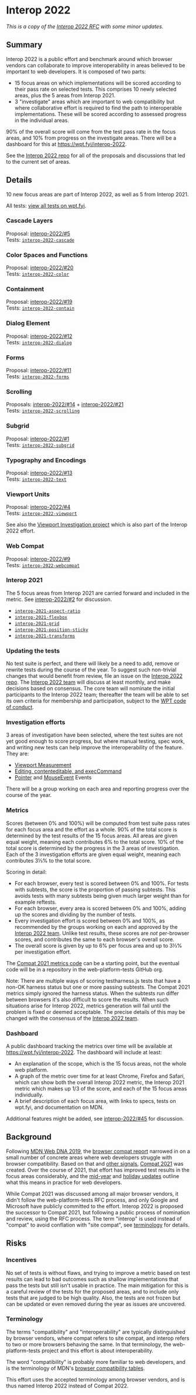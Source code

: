 # Interop 2022

_This is a copy of the [Interop 2022 RFC](https://github.com/web-platform-tests/rfcs/blob/master/rfcs/interop_2022.md) with some minor updates._

## Summary

Interop 2022 is a public effort and benchmark around which browser vendors can collaborate to improve interoperability in areas believed to be important to web developers. It is composed of two parts:

- 15 focus areas on which implementations will be scored according to their pass rate on selected tests. This comprises 10 newly selected areas, plus the 5 areas from Interop 2021.
- 3 "investigate" areas which are important to web compatibility but where collaborative effort is required to find the path to interoperable implementations. These will be scored according to assessed progress in the individual areas.

90% of the overall score will come from the test pass rate in the focus areas, and 10% from progress on the investigate areas. There will be a dashboard for this at https://wpt.fyi/interop-2022.

See the [Interop 2022 repo](https://github.com/web-platform-tests/interop-2022) for all of the proposals and discussions that led to the current set of areas.

## Details

10 new focus areas are part of Interop 2022, as well as 5 from Interop 2021.

All tests: [view all tests on wpt.fyi](https://wpt.fyi/results/?label=master&label=experimental&product=chrome&product=firefox&product=safari&aligned&view=interop&q=label%3Ainterop-2021-aspect-ratio%20or%20label%3Ainterop-2021-flexbox%20or%20label%3Ainterop-2021-grid%20or%20label%3Ainterop-2021-position-sticky%20or%20label%3Ainterop-2021-transforms%20or%20label%3Ainterop-2022-cascade%20or%20label%3Ainterop-2022-color%20or%20label%3Ainterop-2022-contain%20or%20label%3Ainterop-2022-dialog%20or%20label%3Ainterop-2022-forms%20or%20label%3Ainterop-2022-scrolling%20or%20label%3Ainterop-2022-subgrid%20or%20label%3Ainterop-2022-text%20or%20label%3Ainterop-2022-viewport%20or%20label%3Ainterop-2022-webcompat).

### Cascade Layers

Proposal: [interop-2022/#5](https://github.com/web-platform-tests/interop-2022/issues/5)  
Tests: [`interop-2022-cascade`](https://wpt.fyi/results/?label=master&label=experimental&product=chrome&product=firefox&product=safari&aligned&q=label%3Ainterop-2022-cascade)

### Color Spaces and Functions

Proposal: [interop-2022/#20](https://github.com/web-platform-tests/interop-2022/issues/20)  
Tests: [`interop-2022-color`](https://wpt.fyi/results/?label=master&label=experimental&product=chrome&product=firefox&product=safari&aligned&q=label%3Ainterop-2022-color)

### Containment

Proposal: [interop-2022/#19](https://github.com/web-platform-tests/interop-2022/issues/19)  
Tests: [`interop-2022-contain`](https://wpt.fyi/results/?label=master&label=experimental&product=chrome&product=firefox&product=safari&aligned&q=label%3Ainterop-2022-contain)

### Dialog Element

Proposal: [interop-2022/#12](https://github.com/web-platform-tests/interop-2022/issues/12)  
Tests: [`interop-2022-dialog`](https://wpt.fyi/results/?label=master&label=experimental&product=chrome&product=firefox&product=safari&aligned&q=label%3Ainterop-2022-dialog)

### Forms

Proposal: [interop-2022/#11](https://github.com/web-platform-tests/interop-2022/issues/11)  
Tests: [`interop-2022-forms`](https://wpt.fyi/results/?label=master&label=experimental&product=chrome&product=firefox&product=safari&aligned&q=label%3Ainterop-2022-forms)

### Scrolling

Proposals: [interop-2022/#14](https://github.com/web-platform-tests/interop-2022/issues/14) + [interop-2022/#21](https://github.com/web-platform-tests/interop-2022/issues/21)  
Tests: [`interop-2022-scrolling`](https://wpt.fyi/results/?label=master&label=experimental&product=chrome&product=firefox&product=safari&aligned&q=label%3Ainterop-2022-scrolling)

### Subgrid

Proposal: [interop-2022/#1](https://github.com/web-platform-tests/interop-2022/issues/1)  
Tests: [`interop-2022-subgrid`](https://wpt.fyi/results/?label=master&label=experimental&product=chrome&product=firefox&product=safari&aligned&q=label%3Ainterop-2022-subgrid)

### Typography and Encodings

Proposal: [interop-2022/#13](https://github.com/web-platform-tests/interop-2022/issues/13)  
Tests: [`interop-2022-text`](https://wpt.fyi/results/?label=master&label=experimental&product=chrome&product=firefox&product=safari&aligned&q=label%3Ainterop-2022-text)

### Viewport Units

Proposal: [interop-2022/#4](https://github.com/web-platform-tests/interop-2022/issues/4)  
Tests: [`interop-2022-viewport`](https://wpt.fyi/results/?label=master&label=experimental&product=chrome&product=firefox&product=safari&aligned&q=label%3Ainterop-2022-viewport)

See also the [Viewport Investigation project](https://github.com/web-platform-tests/interop-2022/issues/41) which is also part of the Interop 2022 effort.

### Web Compat

Proposal: [interop-2022/#9](https://github.com/web-platform-tests/interop-2022/issues/9)  
Tests: [`interop-2022-webcompat`](https://wpt.fyi/results/?label=master&label=experimental&product=chrome&product=firefox&product=safari&aligned&q=label%3Ainterop-2022-webcompat)

### Interop 2021

The 5 focus areas from Interop 2021 are carried forward and included in the metric. See [interop-2022/#2](https://github.com/web-platform-tests/interop-2022/issues/2) for discussion.

- [`interop-2021-aspect-ratio`](https://wpt.fyi/results/?label=master&label=experimental&product=chrome&product=firefox&product=safari&aligned&q=label%3Ainterop-2021-aspect-ratio)
- [`interop-2021-flexbox`](https://wpt.fyi/results/?label=master&label=experimental&product=chrome&product=firefox&product=safari&aligned&q=label%3Ainterop-2021-flexbox)
- [`interop-2021-grid`](https://wpt.fyi/results/?label=master&label=experimental&product=chrome&product=firefox&product=safari&aligned&q=label%3Ainterop-2021-grid)
- [`interop-2021-position-sticky`](https://wpt.fyi/results/?label=master&label=experimental&product=chrome&product=firefox&product=safari&aligned&q=label%3Ainterop-2021-position-sticky)
- [`interop-2021-transforms`](https://wpt.fyi/results/?label=master&label=experimental&product=chrome&product=firefox&product=safari&aligned&q=label%3Ainterop-2021-transforms)

### Updating the tests

No test suite is perfect, and there will likely be a need to add, remove or rewrite tests during the course of the year. To suggest such non-trivial changes that would benefit from review, file an issue on the [Interop 2022 repo](https://github.com/web-platform-tests/interop-2022). The [Interop 2022 team](https://github.com/orgs/web-platform-tests/teams/interop-2022) will discuss at least monthly, and make decisions based on consensus. The core team will nominate the initial participants to the Interop 2022 team; thereafter the team will be able to set its own criteria for membership and participation, subject to the [WPT code of conduct](https://github.com/web-platform-tests/wpt/blob/master/CODE_OF_CONDUCT.md).

### Investigation efforts

3 areas of investigation have been selected, where the test suites are not yet good enough to score progress, but where manual testing, spec work, and writing new tests can help improve the interoperability of the feature. They are:

- [Viewport Measurement](https://github.com/web-platform-tests/interop-2022/issues/4)
- [Editing, contenteditable, and execCommand](https://github.com/web-platform-tests/interop-2022/issues/17)
- [Pointer](https://github.com/web-platform-tests/interop-2022/issues/15) and [MouseEvent](https://github.com/web-platform-tests/interop-2022/issues/37) Events

There will be a group working on each area and reporting progress over the course of the year.

### Metrics

Scores (between 0% and 100%) will be computed from test suite pass rates for each focus area and the effort as a whole. 90% of the total score is determined by the test results of the 15 focus areas. All areas are given equal weight, meaning each contributes 6% to the total score. 10% of the total score is determined by the progress in the 3 areas of investigation. Each of the 3 investigation efforts are given equal weight, meaning each contributes 3⅓% to the total score.

Scoring in detail:

- For each browser, every test is scored between 0% and 100%. For tests with subtests, the score is the proportion of passing subtests. This avoids tests with many subtests being given much larger weight than for example reftests.
- For each browser, every area is scored between 0% and 100%, adding up the scores and dividing by the number of tests.
- Every investigation effort is scored between 0% and 100%, as recommended by the groups working on each and approved by the [Interop 2022 team](https://github.com/orgs/web-platform-tests/teams/interop-2022). Unlike test results, these scores are _not_ per-browser scores, and contributes the same to each browser's overall score.
- The overall score is given by up to 6% per focus area and up to 3⅓% per investigation effort.

The [Compat 2021 metrics code](https://github.com/Ecosystem-Infra/wpt-results-analysis/tree/main/compat-2021) can be a starting point, but the eventual code will be in a repository in the web-platform-tests GitHub org.

Note: There are multiple ways of scoring testharness.js tests that have a non-OK harness status but one or more passing subtests. The Compat 2021 metrics simply ignored the harness status. When the subtests run differ between browsers it's also difficult to score the results. When such situations arise for Interop 2022, metrics generation will fail until the problem is fixed or deemed acceptable. The precise details of this may be changed with the consensus of the [Interop 2022 team](https://github.com/orgs/web-platform-tests/teams/interop-2022).

### Dashboard

A public dashboard tracking the metrics over time will be available at https://wpt.fyi/interop-2022. The dashboard will include at least:

- An explanation of the scope, which is the 15 focus areas, not the whole web platform.
- A graph of the metric over time for at least Chrome, Firefox and Safari, which can show both the overall Interop 2022 metric, the Interop 2021 metric which makes up 1/3 of the score, and each of the 15 focus areas individually.
- A brief description of each focus area, with links to specs, tests on wpt.fyi, and documentation on MDN.

Additional features might be added, see [interop-2022/#45](https://github.com/web-platform-tests/interop-2022/issues/45) for discussion.

## Background

Following [MDN Web DNA 2019](https://insights.developer.mozilla.org/reports/mdn-web-developer-needs-assessment-2019.html), the [browser compat report](https://insights.developer.mozilla.org/reports/mdn-browser-compatibility-report-2020.html) narrowed in on a small number of concrete areas where web developers struggle with browser compatibility. Based on that and [other signals](https://web.dev/compat2021/#choosing-what-to-focus-on), [Compat 2021](https://wpt.fyi/compat2021) was created. Over the course of 2021, that effort has improved test results in the focus areas considerably, and the [mid-year](https://web.dev/compat2021-midyear/) and [holiday updates](https://web.dev/compat2021-holiday-update/) outline what this means in practice for web developers.

While Compat 2021 was discussed among all major browser vendors, it didn't follow the web-platform-tests RFC process, and only Google and Microsoft have publicly committed to the effort. Interop 2022 is proposed the successor to Compat 2021, but following a public process of nomination and review, using the RFC process. The term "interop" is used instead of "compat" to avoid conflation with "site compat", see [terminology](#terminology) for details.

## Risks

### Incentives

No set of tests is without flaws, and trying to improve a metric based on test results can lead to bad outcomes such as shallow implementations that pass the tests but still isn't usable in practice. The main mitigation for this is a careful review of the tests for the proposed areas, and to include only tests that are judged to be high quality. Also, the tests are not frozen but can be updated or even removed during the year as issues are uncovered.

### Terminology

The terms "compatibility" and "interoperability" are typically distinguished by browser vendors, where compat refers to site compat, and interop refers to two or more browsers behaving the same. In that terminology, the web-platform-tests project and this effort is about interoperability.

The word "compatibility" is probably more familiar to web developers, and is the terminology of MDN's [browser compatibility tables](https://developer.mozilla.org/en-US/docs/Web/API/AudioTrack#browser_compatibility).

This effort uses the accepted terminology among browser vendors, and is thus named Interop 2022 instead of Compat 2022.
